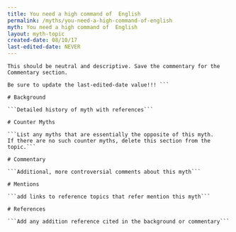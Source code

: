 ```yaml
---
title: You need a high command of  English
permalink: /myths/you-need-a-high-command-of-english
myth: You need a high command of  English
layout: myth-topic
created-date: 08/10/17
last-edited-date: NEVER
---
```


```A summary description of the myth--no more than a line or two. 
This should be neutral and descriptive. Save the commentary for the 
Commentary section.

Be sure to update the last-edited-date value!!! ```

# Background

```Detailed history of myth with references```

# Counter Myths

```List any myths that are essentially the opposite of this myth.
If there are no such counter myths, delete this section from the topic.```

# Commentary

```Additional, more controversial comments about this myth```

# Mentions

```add links to reference topics that refer mention this myth```

# References

```Add any addition reference cited in the background or commentary```

